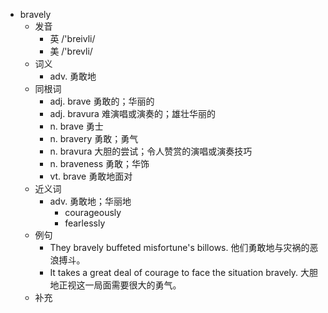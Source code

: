 - bravely
  - 发音
    - 英 /'breivli/
    - 美 /'brevli/
  - 词义
    - adv. 勇敢地
  - 同根词
    - adj. brave 勇敢的；华丽的
    - adj. bravura 难演唱或演奏的；雄壮华丽的
    - n. brave 勇士
    - n. bravery 勇敢；勇气
    - n. bravura 大胆的尝试；令人赞赏的演唱或演奏技巧
    - n. braveness 勇敢；华饰
    - vt. brave 勇敢地面对
  - 近义词
    - adv. 勇敢地；华丽地
      - courageously
      - fearlessly
  - 例句
    - They bravely buffeted misfortune's billows. 他们勇敢地与灾祸的恶浪搏斗。
    - It takes a great deal of courage to face the situation bravely. 大胆地正视这一局面需要很大的勇气。
  - 补充